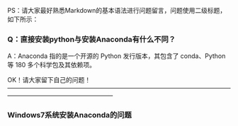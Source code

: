 PS：请大家最好熟悉Markdown的基本语法进行问题留言，问题使用二级标题，如下所示：

### Q：直接安装python与安装Anaconda有什么不同？
A：Anaconda 指的是一个开源的 Python 发行版本，其包含了 conda、Python 等 180 多个科学包及其依赖项。

OK！请大家留下自己的问题！
—————————————————————————————————————————————————————
### Windows7系统安装Anaconda的问题
